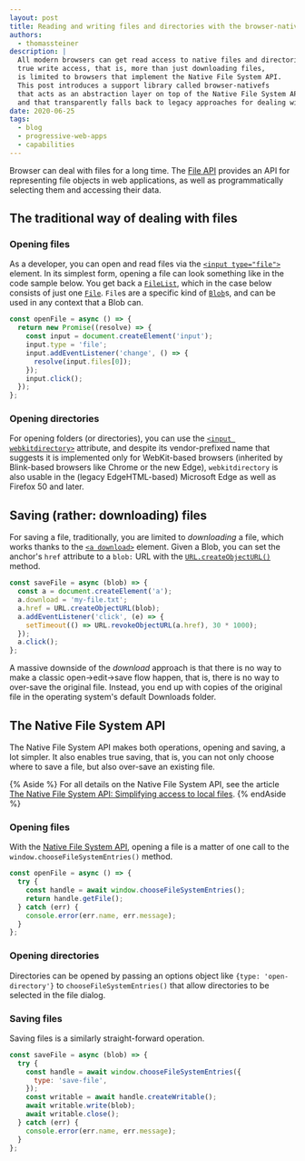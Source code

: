```yaml
---
layout: post
title: Reading and writing files and directories with the browser-nativefs library
authors:
  - thomassteiner
description: |
  All modern browsers can get read access to native files and directories, however,
  true write access, that is, more than just downloading files,
  is limited to browsers that implement the Native File System API.
  This post introduces a support library called browser-nativefs
  that acts as an abstraction layer on top of the Native File System API
  and that transparently falls back to legacy approaches for dealing with files.
date: 2020-06-25
tags:
  - blog
  - progressive-web-apps
  - capabilities
---
```


Browser can deal with files for a long time.
The [File API](https://w3c.github.io/FileAPI/)
provides an API for representing file objects in web applications,
as well as programmatically selecting them and accessing their data.

## The traditional way of dealing with files

### Opening files

As a developer, you can open and read files via the
[`<input type="file">`](https://developer.mozilla.org/en-US/docs/Web/HTML/Element/input/file)
element.
In its simplest form, opening a file can look something like in the code sample below.
You get back a [`FileList`](https://developer.mozilla.org/en-US/docs/Web/API/FileList),
which in the case below consists of just one
[`File`](https://developer.mozilla.org/en-US/docs/Web/API/File).
`File`s are a specific kind of [`Blob`](https://developer.mozilla.org/en-US/docs/Web/API/Blob)s,
and can be used in any context that a Blob can.

```js
const openFile = async () => {
  return new Promise((resolve) => {
    const input = document.createElement('input');
    input.type = 'file';
    input.addEventListener('change', () => {
      resolve(input.files[0]);
    });
    input.click();
  });
};
```

### Opening directories

For opening folders (or directories), you can use the
[`<input webkitdirectory>`](https://developer.mozilla.org/en-US/docs/Web/HTML/Element/input#attr-webkitdirectory)
attribute, and despite its vendor-prefixed name that suggests it is implemented only for WebKit-based browsers
(inherited by Blink-based browsers like Chrome or the new Edge),
`webkitdirectory` is also usable in the (legacy EdgeHTML-based) Microsoft Edge as well as Firefox 50 and later.

## Saving (rather: downloading) files

For saving a file, traditionally, you are limited to *downloading* a file,
which works thanks to the
[`<a download>`](https://developer.mozilla.org/en-US/docs/Web/HTML/Element/a#attr-download:~:text=download)
element.
Given a Blob, you can set the anchor's `href` attribute to a `blob:` URL with the
[`URL.createObjectURL()`](https://developer.mozilla.org/en-US/docs/Web/API/URL/createObjectURL)
method.

```js
const saveFile = async (blob) => {
  const a = document.createElement('a');
  a.download = 'my-file.txt';
  a.href = URL.createObjectURL(blob);
  a.addEventListener('click', (e) => {
    setTimeout(() => URL.revokeObjectURL(a.href), 30 * 1000);
  });
  a.click();
};
```

A massive downside of the *download* approach is that there is no way to make a classic
open→edit→save flow happen, that is, there is no way to over-save the original file.
Instead, you end up with copies of the original file in the operating system's default Downloads folder.

## The Native File System API

The Native File System API makes both operations, opening and saving, a lot simpler.
It also enables true saving, that is, you can not only choose where to save a file,
but also over-save an existing file.

{% Aside %}
  For all details on the Native File System API, see the article
  [The Native File System API: Simplifying access to local files](https://web.dev/native-file-system/).
{% endAside %}

### Opening files

With the [Native File System API](https://wicg.github.io/native-file-system/),
opening a file is a matter of one call to the `window.chooseFileSystemEntries()` method.

```js
const openFile = async () => {
  try {
    const handle = await window.chooseFileSystemEntries();
    return handle.getFile();
  } catch (err) {
    console.error(err.name, err.message);
  }
};
```

### Opening directories

Directories can be opened by passing an options object like `{type: 'open-directory'}` to
`chooseFileSystemEntries()` that allow directories to be selected in the file dialog.

### Saving files

Saving files is a similarly straight-forward operation.

```js
const saveFile = async (blob) => {
  try {
    const handle = await window.chooseFileSystemEntries({
      type: 'save-file',
    });
    const writable = await handle.createWritable();
    await writable.write(blob);
    await writable.close();
  } catch (err) {
    console.error(err.name, err.message);
  }
};


